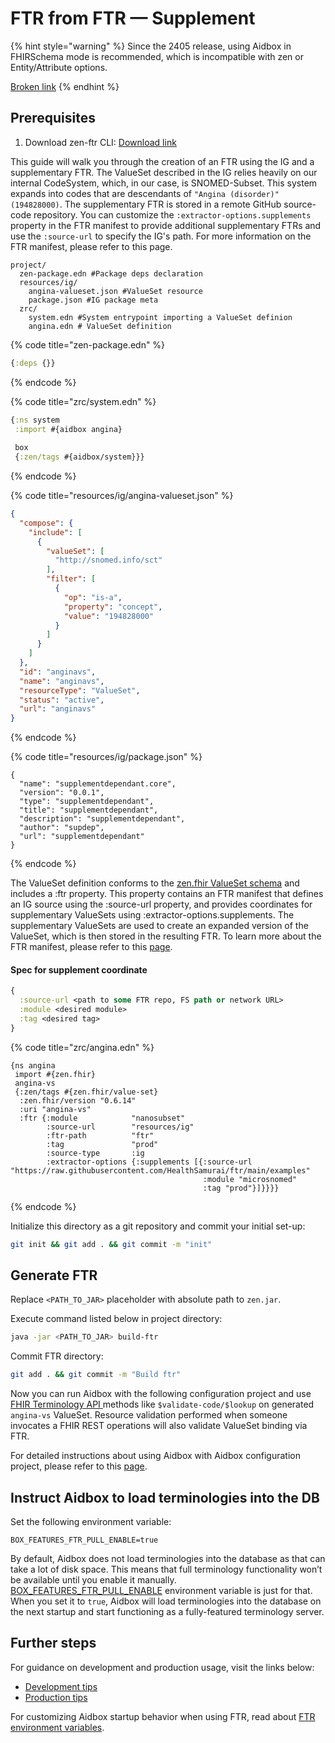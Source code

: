 # FTR from FTR — Supplement

{% hint style="warning" %}
Since the 2405 release, using Aidbox in FHIRSchema mode is recommended, which is incompatible with zen or Entity/Attribute options.

[Broken link](broken-reference)
{% endhint %}

## Prerequisites

1. Download zen-ftr CLI: [Download link](https://github.com/HealthSamurai/ftr/releases/latest/download/zen.jar)

This guide will walk you through the creation of an FTR using the IG and a supplementary FTR. The ValueSet described in the IG relies heavily on our internal CodeSystem, which, in our case, is SNOMED-Subset. This system expands into codes that are descendants of `"Angina (disorder)" (194828000)`. The supplementary FTR is stored in a remote GitHub source-code repository. You can customize the `:extractor-options.supplements` property in the FTR manifest to provide additional supplementary FTRs and use the `:source-url` to specify the IG's path. For more information on the FTR manifest, please refer to this page.

```
project/
  zen-package.edn #Package deps declaration
  resources/ig/
    angina-valueset.json #ValueSet resource
    package.json #IG package meta
  zrc/
    system.edn #System entrypoint importing a ValueSet definion
    angina.edn # ValueSet definition
```

{% code title="zen-package.edn" %}
```clojure
{:deps {}}
```
{% endcode %}

{% code title="zrc/system.edn" %}
```clojure
{:ns system
 :import #{aidbox angina}
 
 box
 {:zen/tags #{aidbox/system}}}
```
{% endcode %}

{% code title="resources/ig/angina-valueset.json" %}
```json
{
  "compose": {
    "include": [
      {
        "valueSet": [
          "http://snomed.info/sct"
        ],
        "filter": [
          {
            "op": "is-a",
            "property": "concept",
            "value": "194828000"
          }
        ]
      }
    ]
  },
  "id": "anginavs",
  "name": "anginavs",
  "resourceType": "ValueSet",
  "status": "active",
  "url": "anginavs"
}
```
{% endcode %}

{% code title="resources/ig/package.json" %}
```
{
  "name": "supplementdependant.core",
  "version": "0.0.1",
  "type": "supplementdependant",
  "title": "supplementdependant",
  "description": "supplementdependant",
  "author": "supdep",
  "url": "supplementdependant"
}
```
{% endcode %}

The ValueSet definition conforms to the [zen.fhir ValueSet schema](../../profiling-with-zen-lang/README.md) and includes a :ftr property. This property contains an FTR manifest that defines an IG source using the :source-url property, and provides coordinates for supplementary ValueSets using :extractor-options.supplements. The supplementary ValueSets are used to create an expanded version of the ValueSet, which is then stored in the resulting FTR. To learn more about the FTR manifest, please refer to this [page](../ftr-manifest.md).

#### Spec for supplement coordinate

```clojure
{
  :source-url <path to some FTR repo, FS path or network URL>
  :module <desired module> 
  :tag <desired tag>
}
```

{% code title="zrc/angina.edn" %}
```
{ns angina
 import #{zen.fhir}
 angina-vs
 {:zen/tags #{zen.fhir/value-set}
  :zen.fhir/version "0.6.14"
  :uri "angina-vs"
  :ftr {:module            "nanosubset"
        :source-url        "resources/ig"
        :ftr-path          "ftr"
        :tag               "prod"
        :source-type       :ig
        :extractor-options {:supplements [{:source-url "https://raw.githubusercontent.com/HealthSamurai/ftr/main/examples"
                                           :module "microsnomed"
                                           :tag "prod"}]}}}}
```
{% endcode %}

Initialize this directory as a git repository and commit your initial set-up:

```bash
git init && git add . && git commit -m "init"
```

## Generate FTR

Replace `<PATH_TO_JAR>` placeholder with absolute path to `zen.jar`.

Execute command listed below in project directory:

```bash
java -jar <PATH_TO_JAR> build-ftr
```

Commit FTR directory:

```bash
git add . && git commit -m "Build ftr"
```

Now you can run Aidbox with the following configuration project and use [FHIR Terminology API ](../../../../../modules/terminology/valueset/README.md)methods like `$validate-code/$lookup` on generated `angina-vs` ValueSet. Resource validation performed when someone invocates a FHIR REST operations will also validate ValueSet binding via FTR.

For detailed instructions about using Aidbox with Aidbox configuration project, please refer to this [page](broken-reference).

## Instruct Aidbox to load terminologies into the DB

Set the following environment variable:

```
BOX_FEATURES_FTR_PULL_ENABLE=true
```

By default, Aidbox does not load terminologies into the database as that can take a lot of disk space. This means that full terminology functionality won’t be available until you enable it manually. [BOX\_FEATURES\_FTR\_PULL\_ENABLE](../../ftr.md) environment variable is just for that. When you set it to `true`, Aidbox will load terminologies into the database on the next startup and start functioning as a fully-featured terminology server.

## Further steps

For guidance on development and production usage, visit the links below:

* [Development tips](broken-reference)
* [Production tips](broken-reference)

For customizing Aidbox startup behavior when using FTR, read about [FTR environment variables](../../ftr.md).

